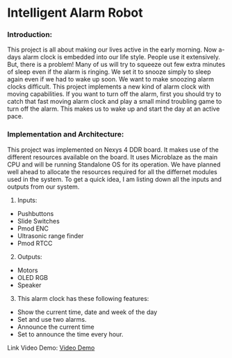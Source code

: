 # Intelligent Alarm Robot

### Introduction: 
This project is all about making our lives active in the early morning. Now a-days alarm clock is embedded into our life style. 
People use it extensively. But, there is a problem! Many of us will try to squeeze out few extra minutes of sleep even if the alarm is ringing. 
We set it to snooze simply to sleep again even if we had to wake up soon. We want to make snoozing alarm clocks difficult. This project implements
 a new kind of alarm clock with moving capabilities. If you want to turn off the alarm, first you should try to catch that 
fast moving alarm clock and play a small mind troubling game to turn off the alarm. This makes us to wake up and start the day at an active pace.

### Implementation and Architecture:
This project was implemented on Nexys 4 DDR board. It makes use of the different resources available on the board.
It uses Microblaze as the main CPU and will be running Standalone OS for its operation. We have planned well ahead to
allocate the resources required for all the differnet modules used in the system. To get a quick idea, I am listing down 
all the inputs and outputs from our system.

1.   Inputs: 

- Pushbuttons 
- Slide Switches 
- Pmod ENC
- Ultrasonic range finder
- Pmod RTCC

2.  Outputs:

- Motors
- OLED RGB 
- Speaker

3. This alarm clock has these following features:
-  Show the current time, date and week of the day
-  Set and use two alarms. 
-  Announce the current time
-  Set to announce the time every hour.

Link Video Demo: [Video Demo](https://www.youtube.com/watch?v=lEhJg26N7zI&t=169s)
